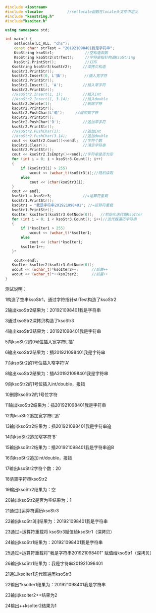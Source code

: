 ```c++
#include <iostream>
#include <locale>           //setlocale函数在locale头文件中定义
#include "ksostring.h"
#include"ksoiter.h"

using namespace std;

int main() {
	setlocale(LC_ALL, "chs");
	const char* strTest = "201921098401我是字符串";
	KsoString ksoStr1;				//空构造函数
	KsoString ksoStr2(strTest);		//字符串指针构造KsoString
	ksoStr2.PrintStr();				//打印
​	KsoString ksoStr3(ksoStr2);		//深拷贝构造
​	ksoStr3.PrintStr();
​	ksoStr2.Insert(0, L'插');		//插入宽字符
​	ksoStr2.PrintStr();
​	ksoStr2.Insert(1, 'A');			//插入窄字符
​	ksoStr2.PrintStr();
​	//ksoStr2.Insert(1, 1);			//插入int
​	//ksoStr2.Insert(1, 3.14);		//插入double
​	ksoStr2.Delete(1);				//删除字符
​	ksoStr2.PrintStr();
​	ksoStr2.PushChar(L'追');		//追加宽字符
​	ksoStr2.PrintStr();
​	ksoStr2.PushChar('B');			//追加窄字符
​	ksoStr2.PrintStr();
​	//ksoStr2.PushChar(1);			//追加int
​	//ksoStr2.PushChar(3.14);		//追加double
​	cout << ksoStr2.Count()<<endl;	//字符个数
​	ksoStr2.Clear();				//清空字符串
​	ksoStr2.PrintStr();
​	cout << ksoStr2.IsEmpty()<<endl;//字符串是否为空
​	for (int i = 0; i < ksoStr3.Count(); i++)
​	{
​		if (ksoStr3[i] > 255)
​			wcout << (wchar_t)ksoStr3[i];//随机读取
​		else
​			cout << (char)ksoStr3[i];
​	}
​	cout << endl;
​	ksoStr1 = ksoStr3;				//=运算符重载
​	ksoStr1.PrintStr();
​	ksoStr1 = "我是字符串201921098401"; //=运算符重载
​	ksoStr1.PrintStr();
​	KsoIter ksoIter1(ksoStr3.GetNode(0));	//初始化迭代器KsoIter
​	for (int i = 0; i < ksoStr3.Count(); i++)//迭代器遍历字符串
​	{
​		if (*ksoIter1 > 255)
​			wcout << (wchar_t)*ksoIter1;
​		else
​			cout << (char)*ksoIter1;
​		ksoIter1++;
​	}*

​    cout<<endl;
​	KsoIter ksoIter2(ksoStr3.GetNode(0));
​	wcout << (wchar_t)*ksoIter2++;		//后置++
​	wcout << (wchar_t)*++ksoIter2;		//前置++
}
```

测试说明：

1构造了空串ksoStr1，通过字符指针strTest构造了ksoStr2

2输出ksoStr2结果为：201921098401我是字符串

3通过ksoStr2深拷贝构造了ksoStr3

4输出ksoStr3结果为：201921098401我是字符串

5向ksoStr2的0号位插入宽字符L‘插’

6输出ksoStr2结果为：插201921098401我是字符串

7向ksoStr2的1号位插入窄字符‘A’

8输出ksoStr2结果为：插A201921098401我是字符串

9向ksoStr2的1号位插入int/double，报错

10删除ksoStr2的1号位字符

11输出ksoStr2结果为：插201921098401我是字符串

12向ksoStr2追加宽字符L‘追’

13输出ksoStr2结果为：插201921098401我是字符串追

14向ksoStr2追加窄字符‘B’

15输出ksoStr2结果为：插201921098401我是字符串追B

16向ksoStr2追加int/double，报错

17输出ksoStr2字符个数：20

18清空字符串ksoStr2

19输出ksoStr2结果为：空

20输出ksoStr2是否为空结果为：1

21通过[]运算符遍历ksoStr3

22输出ksoStr3[i]结果为：201921098401我是字符串

23通过=运算符重载将 ksoStr3赋值给ksoStr1（深拷贝）

24输出ksoStr1结果为：201921098401我是字符串

25通过=运算符重载将"我是字符串201921098401" 赋值给ksoStr1（深拷贝）

26输出ksoStr1结果为：我是字符串201921098401

21通过ksoIter1迭代器遍历ksoStr3

22输出*ksoIter1结果为：201921098401我是字符串

23输出ksoIter2++结果为2

24输出++ksoIter2结果为1

